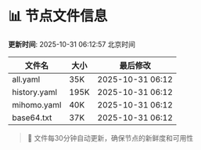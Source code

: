 # 📊 节点文件信息

**更新时间**: 2025-10-31 06:12:57 北京时间

| 文件名 | 大小 | 最后修改 |
|--------|------|----------|
| all.yaml | 35K | 2025-10-31 06:12 |
| history.yaml | 195K | 2025-10-31 06:12 |
| mihomo.yaml | 40K | 2025-10-31 06:12 |
| base64.txt | 37K | 2025-10-31 06:12 |

> 🔄 文件每30分钟自动更新，确保节点的新鲜度和可用性
